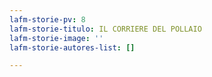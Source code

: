 ```yaml
---
lafm-storie-pv: 8
lafm-storie-titulo: IL CORRIERE DEL POLLAIO
lafm-storie-image: ''
lafm-storie-autores-list: []

---
```


